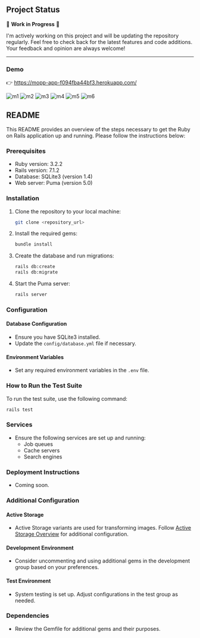 ## Project Status

🚧 **Work in Progress** 🚧

I'm actively working on this project and will be updating the repository regularly. Feel free to check back for the latest features and code additions. Your feedback and opinion are always welcome!

---

### Demo
👉 https://mopp-app-f094fba44bf3.herokuapp.com/


![m1](https://github.com/samojeyinka/MultiB-Online-publishing-platform/assets/131479901/d1039df7-5b5b-4fe0-95ef-c066af11e715)
![m2](https://github.com/samojeyinka/MultiB-Online-publishing-platform/assets/131479901/a786e63f-839b-47d1-91ae-12cc5b632c0a)
![m3](https://github.com/samojeyinka/MultiB-Online-publishing-platform/assets/131479901/84c673da-6e7b-44eb-ad71-a73c68520e8c)
![m4](https://github.com/samojeyinka/MultiB-Online-publishing-platform/assets/131479901/a4b5743f-6c6b-492b-9945-0ca255aa10b2)
![m5](https://github.com/samojeyinka/MultiB-Online-publishing-platform/assets/131479901/4ec51b45-bb97-4a88-8ae4-39d74723769b)
![m6](https://github.com/samojeyinka/MultiB-Online-publishing-platform/assets/131479901/d10b99ca-775e-43d6-a9bd-3e30298edba2)




## README

This README provides an overview of the steps necessary to get the Ruby on Rails application up and running. Please follow the instructions below:

### Prerequisites

- Ruby version: 3.2.2
- Rails version: 7.1.2
- Database: SQLite3 (version 1.4)
- Web server: Puma (version 5.0)

### Installation

1. Clone the repository to your local machine:

    ```bash
    git clone <repository_url>
    ```

2. Install the required gems:

    ```bash
    bundle install
    ```

3. Create the database and run migrations:

    ```bash
    rails db:create
    rails db:migrate
    ```

4. Start the Puma server:

    ```bash
    rails server
    ```

### Configuration

#### Database Configuration

- Ensure you have SQLite3 installed.
- Update the `config/database.yml` file if necessary.

#### Environment Variables

- Set any required environment variables in the `.env` file.

### How to Run the Test Suite

To run the test suite, use the following command:

```bash
rails test
```

### Services

- Ensure the following services are set up and running:
  - Job queues
  - Cache servers
  - Search engines

### Deployment Instructions

- Coming soon.

### Additional Configuration

#### Active Storage

- Active Storage variants are used for transforming images. Follow [Active Storage Overview](https://guides.rubyonrails.org/active_storage_overview.html#transforming-images) for additional configuration.

#### Development Environment

- Consider uncommenting and using additional gems in the development group based on your preferences.

#### Test Environment

- System testing is set up. Adjust configurations in the test group as needed.

### Dependencies

- Review the Gemfile for additional gems and their purposes.
